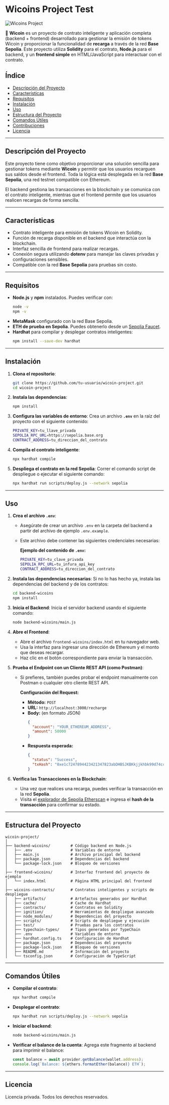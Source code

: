 # **Wicoins Project Test**

![Wicoins Project](https://res.cloudinary.com/gregoryinnovo/image/upload/v1728860743/foodhy/a3y5xbqiielugirsxy8h.png)

🚀 **Wicoin** es un proyecto de contrato inteligente y aplicación completa (backend + frontend) desarrollado para gestionar la emisión de tokens Wicoin y proporcionar la funcionalidad de **recarga** a través de la red **Base Sepolia**. Este proyecto utiliza **Solidity** para el contrato, **Node.js** para el backend, y un **frontend simple** en HTML/JavaScript para interactuar con el contrato.

## **Índice**

- [Descripción del Proyecto](#descripción-del-proyecto)
- [Características](#características)
- [Requisitos](#requisitos)
- [Instalación](#instalación)
- [Uso](#uso)
- [Estructura del Proyecto](#estructura-del-proyecto)
- [Comandos Útiles](#comandos-útiles)
- [Contribuciones](#contribuciones)
- [Licencia](#licencia)

---

## **Descripción del Proyecto**

Este proyecto tiene como objetivo proporcionar una solución sencilla para gestionar tokens mediante **Wicoin** y permitir que los usuarios recarguen sus saldos desde el frontend. Toda la lógica está desplegada en la red **Base Sepolia**, una red testnet compatible con Ethereum.

El backend gestiona las transacciones en la blockchain y se comunica con el contrato inteligente, mientras que el frontend permite que los usuarios realicen recargas de forma sencilla.

---

## **Características**

- Contrato inteligente para emisión de tokens Wicoin en Solidity.
- Función de recarga disponible en el backend que interactúa con la blockchain.
- Interfaz sencilla de frontend para realizar recargas.
- Conexión segura utilizando **dotenv** para manejar las claves privadas y configuraciones sensibles.
- Compatible con la red **Base Sepolia** para pruebas sin costo.

---

## **Requisitos**

- **Node.js** y **npm** instalados. Puedes verificar con:
  ```bash
  node -v
  npm -v
  ```
- **MetaMask** configurado con la red Base Sepolia.
- **ETH de prueba en Sepolia**. Puedes obtenerlo desde un [Sepolia Faucet](https://sepoliafaucet.com).
- **Hardhat** para compilar y desplegar contratos inteligentes:
  ```bash
  npm install --save-dev hardhat
  ```

---

## **Instalación**

1. **Clona el repositorio**:

   ```bash
   git clone https://github.com/tu-usuario/wicoin-project.git
   cd wicoin-project
   ```

2. **Instala las dependencias**:

   ```bash
   npm install
   ```

3. **Configura las variables de entorno**:
   Crea un archivo **`.env`** en la raíz del proyecto con el siguiente contenido:

   ```bash
   PRIVATE_KEY=tu_llave_privada
   SEPOLIA_RPC_URL=https://sepolia.base.org
   CONTRACT_ADDRESS=tu_direccion_del_contrato
   ```

4. **Compila el contrato inteligente**:

   ```bash
   npx hardhat compile
   ```

5. **Despliega el contrato en la red Sepolia**:
   Correr el comando script de despliegue o ejecutar el siguiente comando:

   ```bash
   npx hardhat run scripts/deploy.js --network sepolia
   ```

---

## **Uso**

1. **Crea el archivo `.env`**:

   - Asegúrate de crear un archivo `.env` en la carpeta del backend a partir del archivo de ejemplo `.env.example`.
   - Este archivo debe contener las siguientes credenciales necesarias:

     **Ejemplo del contenido de `.env`:**

     ```bash
     PRIVATE_KEY=tu_clave_privada
     SEPOLIA_RPC_URL=tu_infura_api_key
     CONTRACT_ADDRESS=tu_direccion_del_contrato
     ```

2. **Instala las dependencias necesarias**:
   Si no lo has hecho ya, instala las dependencias del backend y de los contratos:

   ```bash
   cd backend-wicoins
   npm install
   ```

3. **Inicia el Backend**:
   Inicia el servidor backend usando el siguiente comando:

   ```bash
   node backend-wicoins/main.js
   ```

4. **Abre el Frontend**:

   - Abre el archivo `frontend-wicoins/index.html` en tu navegador web.
   - Usa la interfaz para ingresar una dirección de Ethereum y el monto que deseas recargar.
   - Haz clic en el botón correspondiente para enviar la transacción.

5. **Prueba el Endpoint con un Cliente REST API (como Postman)**:

   - Si prefieres, también puedes probar el endpoint manualmente con Postman o cualquier otro cliente REST API.

     **Configuración del Request:**

     - **Método:** `POST`
     - **URL:** `http://localhost:3000/recharge`
     - **Body:** (en formato JSON)
       ```json
       {
         "account": "YOUR_ETHEREUM_ADDRESS",
         "amount": 50000
       }
       ```
     - **Respuesta esperada:**
       ```json
       {
         "status": "Success",
         "txHash": "0xe1c7247894423421347823abDHBSJKBKkjjkhbk99d74cc1b9269fda12e408f28e08b"
       }
       ```

6. **Verifica las Transacciones en la Blockchain**:
   - Una vez que realices una recarga, puedes verificar la transacción en la red **Sepolia**.
   - Visita el [explorador de Sepolia Etherscan](https://sepolia.etherscan.io) e ingresa el **hash de la transacción** para confirmar su estado.

---

## **Estructura del Proyecto**

```plaintext
wicoin-project/
│
├── backend-wicoins/         # Código backend en Node.js
│   ├── .env                 # Variables de entorno
│   ├── main.js              # Archivo principal del backend
│   ├── package.json         # Dependencias del backend
│   └── package-lock.json    # Bloqueo de versiones
│
├── frontend-wicoins/        # Interfaz frontend del proyecto de ejemplo
│   └── index.html           # Página HTML principal del frontend
│
├── wicoins-contracts/       # Contratos inteligentes y scripts de despliegue
│   ├── artifacts/           # Artefactos generados por Hardhat
│   ├── cache/               # Cache de Hardhat
│   ├── contracts/           # Contratos en Solidity
│   ├── ignition/            # Herramientas de despliegue avanzado
│   ├── node_modules/        # Dependencias del proyecto
│   ├── scripts/             # Scripts de despliegue y ejecución
│   ├── test/                # Pruebas para los contratos
│   ├── typechain-types/     # Tipos generados por TypeChain
│   ├── .env                 # Variables de entorno
│   ├── hardhat.config.ts    # Configuración de Hardhat
│   ├── package.json         # Dependencias del proyecto
│   ├── package-lock.json    # Bloqueo de versiones
│   ├── README.md            # Información del proyecto
│   └── tsconfig.json        # Configuración de TypeScript
```

---

## **Comandos Útiles**

- **Compilar el contrato**:

  ```bash
  npx hardhat compile
  ```

- **Desplegar el contrato**:

  ```bash
  npx hardhat run scripts/deploy.js --network sepolia
  ```

- **Iniciar el backend**:

  ```bash
  node backend-wicoins/main.js
  ```

- **Verificar el balance de la cuenta**:
  Agrega este fragmento al backend para imprimir el balance:
  ```javascript
  const balance = await provider.getBalance(wallet.address);
  console.log(`Balance: ${ethers.formatEther(balance)} ETH`);
  ```

---

## **Licencia**

Licencia privada. Todos los derechos reservados.
